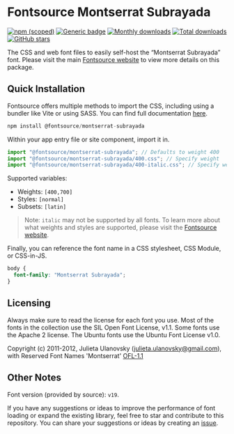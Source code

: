 # Fontsource Montserrat Subrayada

[![npm (scoped)](https://img.shields.io/npm/v/@fontsource/montserrat-subrayada?color=brightgreen)](https://www.npmjs.com/package/@fontsource/montserrat-subrayada) [![Generic badge](https://img.shields.io/badge/fontsource-passing-brightgreen)](https://github.com/fontsource/fontsource) [![Monthly downloads](https://badgen.net/npm/dm/@fontsource/montserrat-subrayada)](https://github.com/fontsource/fontsource) [![Total downloads](https://badgen.net/npm/dt/@fontsource/montserrat-subrayada)](https://github.com/fontsource/fontsource) [![GitHub stars](https://img.shields.io/github/stars/fontsource/fontsource.svg?style=social&label=Star)](https://github.com/fontsource/fontsource/stargazers)

The CSS and web font files to easily self-host the “Montserrat Subrayada” font. Please visit the main [Fontsource website](https://fontsource.org/fonts/montserrat-subrayada) to view more details on this package.

## Quick Installation

Fontsource offers multiple methods to import the CSS, including using a bundler like Vite or using SASS. You can find full documentation [here](https://fontsource.org/docs/getting-started/introduction).

```javascript
npm install @fontsource/montserrat-subrayada
```

Within your app entry file or site component, import it in.

```javascript
import "@fontsource/montserrat-subrayada"; // Defaults to weight 400
import "@fontsource/montserrat-subrayada/400.css"; // Specify weight
import "@fontsource/montserrat-subrayada/400-italic.css"; // Specify weight and style
```

Supported variables:
- Weights: `[400,700]`
- Styles: `[normal]`
- Subsets: `[latin]`

> Note: `italic` may not be supported by all fonts. To learn more about what weights and styles are supported, please visit the [Fontsource website](https://fontsource.org/fonts/montserrat-subrayada).

Finally, you can reference the font name in a CSS stylesheet, CSS Module, or CSS-in-JS.

```css
body {
  font-family: "Montserrat Subrayada";
}
```

## Licensing
Always make sure to read the license for each font you use. Most of the fonts in the collection use the SIL Open Font License, v1.1. Some fonts use the Apache 2 license. The Ubuntu fonts use the Ubuntu Font License v1.0.

Copyright (c) 2011-2012, Julieta Ulanovsky (julieta.ulanovsky@gmail.com), with Reserved Font Names 'Montserrat'
[OFL-1.1](http://scripts.sil.org/OFL)

## Other Notes
Font version (provided by source): `v19`.

If you have any suggestions or ideas to improve the performance of font loading or expand the existing library, feel free to star and contribute to this repository. You can share your suggestions or ideas by creating an [issue](https://github.com/fontsource/fontsource/issues).